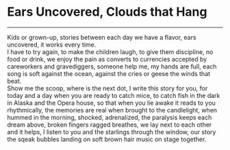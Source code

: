 # Ears Uncovered, Clouds that Hang
***
Kids or grown-up, stories between each day we have a flavor, 
ears uncovered, 
it works every time.  
I have to try again, to make the children laugh, 
to give them discipline, 
no food or drink, 
we enjoy the pain as converts to currencies accepted by careworkers and gravediggers, 
someone help me, my hands are full, 
each song is soft against the ocean, 
against the cries or geese the winds that beat.  
Show me the scoop, where is the next dot, 
I write this story for you, for today and a day when you are ready to catch mice, 
to catch fish in the dark in Alaska and the Opera house, 
so that when you lie awake it reads to you rhythmically, the memories are real when brought to the candlelight, 
when hummed in the morning, shocked, adrenalized, the paralysis keeps each dream above, 
broken fingers ragged breathes, we lay next to each other and it helps, 
I listen to you and the starlings through the window, 
our story the sqeak bubbles landing on soft brown hair music on stage together.

